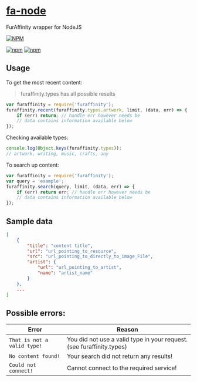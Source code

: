 # [fa-node](https://github.com/mcrocks999/fa-node)
FurAffinity wrapper for NodeJS

[![NPM](https://nodei.co/npm/furaffinity.png)](https://nodei.co/npm/furaffinity/)

[![npm](https://img.shields.io/npm/v/npm.svg)](https://www.npmjs.com/package/furaffinity) [![npm](https://img.shields.io/npm/dt/furaffinity.svg)](https://www.npmjs.com/package/furaffinity)

## Usage

To get the most recent content:

> furaffinity.types has all possible results

```javascript
var furaffinity = require('furaffinity');
furaffinity.recent(furaffinity.types.artwork, limit, (data, err) => {
	if (err) return; // handle err however needs be
	// data contains information available below
});
```

Checking available types:

```javascript
console.log(Object.keys(furaffinity.types));
// artwork, writing, music, crafts, any
```

To search up content:
```javascript
var furaffinity = require('furaffinity');
var query = 'example';
furaffinity.search(query, limit, (data, err) => {
	if (err) return err; // handle err however needs be
	// data contains information available below
});
```

## Sample data

```json
[
	{
		"title": "content title",
		"url": "url_pointing_to_resource",
		"src": "url_pointing_to_directly_to_image_File",
		"artist": {
			"url": "url_pointing_to_artist",
			"name": "artist_name"
		}
	},
	...
]
```

## Possible errors:

Error | Reason
--- | ---
`That is not a valid type!` | You did not use a valid type in your request. (see furaffinity.types)
`No content found!` | Your search did not return any results!
`Could not connect!` | Cannot connect to the required service!
